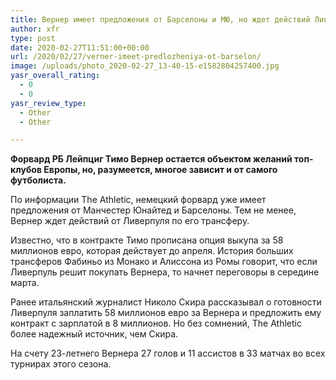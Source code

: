 ```yaml
---
title: Вернер имеет предложения от Барселоны и МЮ, но ждет действий Ливерпуля
author: xfr
type: post
date: 2020-02-27T11:51:00+00:00
url: /2020/02/27/verner-imeet-predlozheniya-ot-barselon/
image: /uploads/photo_2020-02-27_13-40-15-e1582804257400.jpg
yasr_overall_rating:
  - 0
  - 0
yasr_review_type:
  - Other
  - Other

---
```

**Форвард РБ Лейпциг Тимо Вернер остается объектом желаний топ-клубов Европы, но, разумеется, многое зависит и от самого футболиста.**

По информации The Athletic, немецкий форвард уже имеет предложения от Манчестер Юнайтед и Барселоны. Тем не менее, Вернер ждет действий от Ливерпуля по его трансферу.

Известно, что в контракте Тимо прописана опция выкупа за 58 миллионов евро, которая действует до апреля. История больших трансферов Фабиньо из Монако и Алиссона из Ромы говорит, что если Ливерпуль решит покупать Вернера, то начнет переговоры в середине марта.

Ранее итальянский журналист Николо Скира рассказывал о готовности Ливерпуля заплатить 58 миллионов евро за Вернера и предложить ему контракт с зарплатой в 8 миллионов. Но без сомнений, The Athletic более надежный источник, чем Скира.

На счету 23-летнего Вернера 27 голов и 11 ассистов в 33 матчах во всех турнирах этого сезона.